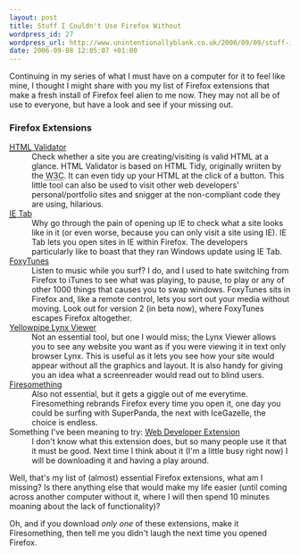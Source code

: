 ```yaml
---
layout: post
title: Stuff I Couldn't Use Firefox Without
wordpress_id: 27
wordpress_url: http://www.unintentionallyblank.co.uk/2006/09/09/stuff-i-couldnt-use-firefox-without/
date: 2006-09-08 12:05:07 +01:00
---
```

<p>Continuing in my series of what I must have on a computer for it to feel like mine, I thought I might share with you my list of Firefox extensions that make a fresh install of Firefox feel alien to me now. They may not all be of use to everyone, but have a look and see if your missing out.</p>
<h3>Firefox Extensions</h3>
<dl>
<dt><a href="http://users.skynet.be/mgueury/mozilla/"><abbr title="Hyper Text Markup Language">HTML</abbr> Validator</a></dt>
<dd>Check whether a site you are creating/visiting is valid HTML at a glance. HTML Validator is based on HTML Tidy, originally wriiten by the <abbr title="World Wide Web Consortium">W3C</abbr>. It can even tidy up your HTML at the click of a button. This little tool can also be used to visit other web developers' personal/portfolio sites and snigger at the non-compliant code they are using, hilarious.</dd>
<dt><a href="http://ietab.mozdev.org/"><abbr title="Internet Explorer">IE</abbr> Tab</a></dt>
<dd>Why go through the pain of opening up IE to check what a site looks like in it (or even worse, because you can only visit a site using IE). IE Tab lets you open sites in IE within Firefox. The developers particularly like to boast that they ran Windows update using IE Tab.</dd>
<dt><a href="http://www.foxytunes.com/">FoxyTunes</a></dt>
<dd>Listen to music while you surf? I do, and I used to hate switching from Firefox to iTunes to see what was playing, to pause, to play or any of other 1000 things that causes you to swap windows. FoxyTunes sits in Firefox and, like a remote control, lets you sort out your media without moving. Look out for version 2 (in beta now), where FoxyTunes escapes Firefox altogether.</dd>
<dt><a href="http://www.yellowpipe.com/yis/tools/lynx/rightlynx/">Yellowpipe Lynx Viewer</a></dt>
<dd>Not an essential tool, but one I would miss; the Lynx Viewer allows you to see any website you want as if you were viewing it in text only browser Lynx. This is useful as it lets you see how your site would appear without all the graphics and layout. It is also handy for giving you an idea what a screenreader would read out to blind users.</dd>
<dt><a href="http://www.cosmicat.com/extensions/firesomething/">Firesomething</a></dt>
<dd>Also not essential, but it gets a giggle out of me everytime. Firesomething rebrands Firefox every time you open it, one day you could be surfing with SuperPanda, the next with IceGazelle, the choice is endless.</dd>
<dt>Something I've been meaning to try: <a href="http://chrispederick.com/work/webdeveloper/">Web Developer Extension</a></dt>
<dd>I don't know what this extension does, but so many people use it that it must be good. Next time I think about it (I'm a little busy right now) I will be downloading it and having a play around.</dd>
</dl>
<p>Well, that's my list of (almost) essential Firefox extensions, what am I missing? Is there anything else that would make my life easier (until coming across another computer without it, where I will then spend 10 minutes moaning about the lack of functionality)?</p>
<p>Oh, and if you download <em>only one</em> of these extensions, make it Firesomething, then tell me you didn't laugh the next time you opened Firefox.</p>
